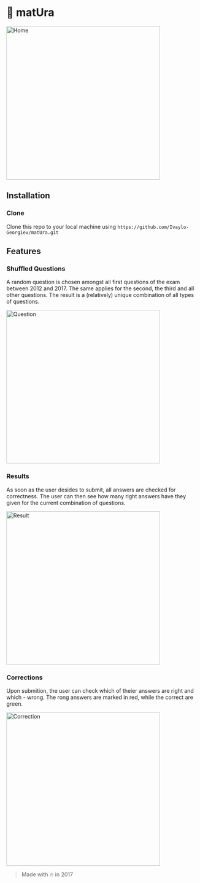 # 📝 matUra

<img src="https://github.com/Ivaylo-Georgiev/matUraBG/blob/master/home.PNG" alt="Home" width="400"/>

## Installation

### Clone
Clone this repo to your local machine using `https://github.com/Ivaylo-Georgiev/matUra.git` 

## Features
### Shuffled Questions
A random question is chosen amongst all first questions of the exam between 2012 and 2017. The same applies for the second, the third and all other questions. The result is a (relatively) unique combination of all types of questions. 

<img src="https://github.com/Ivaylo-Georgiev/matUraBG/blob/master/question.PNG" alt="Question" width="400"/>

### Results
As soon as the user desides to submit, all answers are checked for correctness. The user can then see how many right answers have they given for the current combination of questions.

<img src="https://github.com/Ivaylo-Georgiev/matUraBG/blob/master/result.PNG" alt="Result" width="400"/>

### Corrections
Upon submition, the user can check which of theier answers are right and which - wrong. The rong answers are marked in red, while the correct are green.

<img src="https://github.com/Ivaylo-Georgiev/matUraBG/blob/master/correction.PNG" alt="Correction" width="400"/>

> Made with 🔥 in 2017
